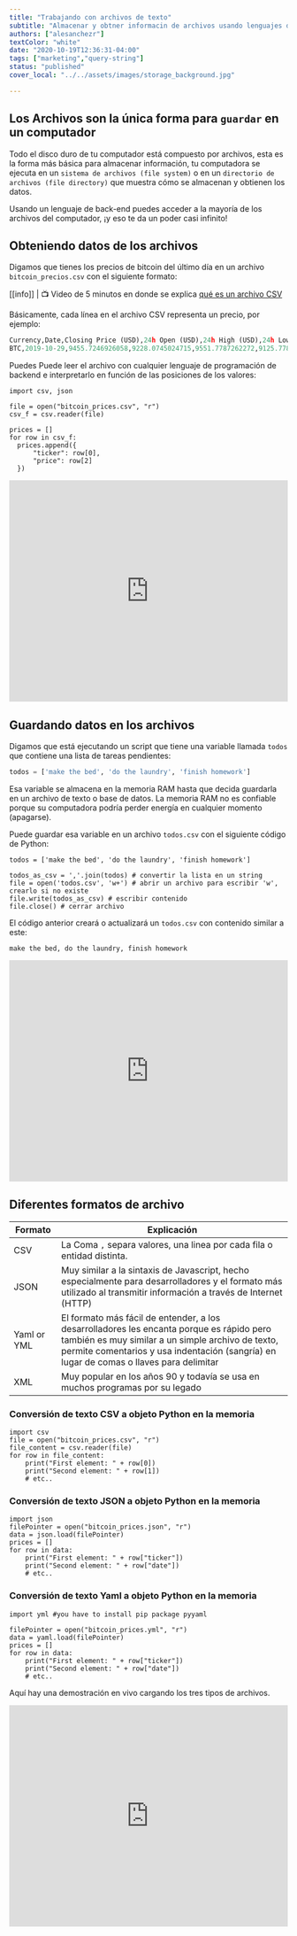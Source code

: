 ```yaml
---
title: "Trabajando con archivos de texto"
subtitle: "Almacenar y obtner informacin de archivos usando lenguajes de backend"
authors: ["alesanchezr"]
textColor: "white"
date: "2020-10-19T12:36:31-04:00"
tags: ["marketing","query-string"]
status: "published"
cover_local: "../../assets/images/storage_background.jpg"

---
```


## Los Archivos son la única forma para `guardar` en un computador

Todo el disco duro de tu computador está compuesto por archivos, esta es la forma más básica para almacenar información, tu computadora se ejecuta en un `sistema de archivos (file system)` o en un `directorio de archivos (file directory)` que muestra cómo se almacenan y obtienen los datos.

Usando un lenguaje de back-end puedes acceder a la mayoría de los archivos del computador, ¡y eso te da un poder casi infinito!

## Obteniendo datos de los archivos

Digamos que tienes los precios de bitcoin del último día en un archivo `bitcoin_precios.csv` con el siguiente formato:

<before-after width="400px"
    before="../../assets/images/97f74cd8-acdd-4ce9-aa26-bfd494e9b550bitcoin_price_csv.png" 
    after="../../assets/images/709ff7ce-f7f6-4b16-a172-521fe1787733bitcoing_prices_table.png" 
/>

[[info]]
| :tv: Video de 5 minutos en donde se explica [qué es un archivo CSV](https://www.youtube.com/watch?v=_blfh7uR05A)

Básicamente, cada línea en el archivo CSV representa un precio, por ejemplo:

```python
Currency,Date,Closing Price (USD),24h Open (USD),24h High (USD),24h Low (USD)
BTC,2019-10-29,9455.7246926058,9228.0745024715,9551.7787262272,9125.7784571584
```

Puedes Puede leer el archivo con cualquier lenguaje de programación de backend e interpretarlo en función de las posiciones de los valores:

```python{numberLines: true}
import csv, json

file = open("bitcoin_prices.csv", "r") 
csv_f = csv.reader(file)

prices = []
for row in csv_f:
  prices.append({
	  "ticker": row[0],
	  "price": row[2]
  })
```

<iframe height="400px" width="100%" src="https://repl.it/@4GeeksAcademy/Read-bitcoin-prices-python-file?lite=true" scrolling="no" frameborder="no" allowtransparency="true" allowfullscreen="true" sandbox="allow-forms allow-pointer-lock allow-popups allow-same-origin allow-scripts allow-modals"></iframe>


## Guardando datos en los archivos

Digamos que está ejecutando un script que tiene una variable llamada `todos` que contiene una lista de tareas pendientes:

```python
todos = ['make the bed', 'do the laundry', 'finish homework']
```

Esa variable se almacena en la memoria RAM hasta que decida guardarla en un archivo de texto o base de datos. La memoria RAM no es confiable porque su computadora podría perder energía en cualquier momento (apagarse).

Puede guardar esa variable en un archivo `todos.csv` con el siguiente código de Python:

```python{numberLines: true}
todos = ['make the bed', 'do the laundry', 'finish homework']

todos_as_csv = ','.join(todos) # convertir la lista en un string
file = open('todos.csv', 'w+') # abrir un archivo para escribir 'w', crearlo si no existe
file.write(todos_as_csv) # escribir contenido
file.close() # cerrar archivo
```

El código anterior creará o actualizará un `todos.csv` con contenido similar a este:

```csv
make the bed, do the laundry, finish homework
```

<iframe height="400px" width="100%" src="https://repl.it/@4GeeksAcademy/Writing-into-files-with-python?lite=true" scrolling="no" frameborder="no" allowtransparency="true" allowfullscreen="true" sandbox="allow-forms allow-pointer-lock allow-popups allow-same-origin allow-scripts allow-modals"></iframe>

## Diferentes formatos de archivo

| Formato        | Explicación |
| ------        | ----------- |
| CSV           | La Coma `,` separa valores, una linea por cada fila o entidad distinta. |
| JSON          | Muy similar a la sintaxis de Javascript, hecho especialmente para desarrolladores y el formato más utilizado al transmitir información a través de Internet (HTTP) |
| Yaml or YML   | El formato más fácil de entender, a los desarrolladores les encanta porque es rápido pero también es muy similar a un simple archivo de texto, permite comentarios y usa indentación (sangría) en lugar de comas o llaves para delimitar |
| XML           | Muy popular en los años 90 y todavía se usa en muchos programas por su legado |

### Conversión de texto CSV a objeto Python en la memoria

```python{numberLines: true}
import csv
file = open("bitcoin_prices.csv", "r") 
file_content = csv.reader(file)
for row in file_content:
    print("First element: " + row[0])
    print("Second element: " + row[1])
    # etc..
```

### Conversión de texto JSON a objeto Python en la memoria

```python{numberLines: true}
import json
filePointer = open("bitcoin_prices.json", "r") 
data = json.load(filePointer)
prices = []
for row in data:
    print("First element: " + row["ticker"])
    print("Second element: " + row["date"])
    # etc..
```

### Conversión de texto Yaml a objeto Python en la memoria

```python{numberLines: true}
import yml #you have to install pip package pyyaml

filePointer = open("bitcoin_prices.yml", "r") 
data = yaml.load(filePointer)
prices = []
for row in data:
    print("First element: " + row["ticker"])
    print("Second element: " + row["date"])
    # etc..
```

Aquí hay una demostración en vivo cargando los tres tipos de archivos.

<iframe height="400px" width="100%" src="https://repl.it/@4GeeksAcademy/Read-bitcoin-prices-python-file?lite=true" scrolling="no" frameborder="no" allowtransparency="true" allowfullscreen="true" sandbox="allow-forms allow-pointer-lock allow-popups allow-same-origin allow-scripts allow-modals"></iframe>
